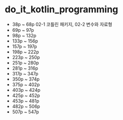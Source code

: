 # do_it_kotlin_programming

- 38p ~ 68p 02-1 코틀린 패키지, 02-2 변수와 자료형 
- 69p ~ 97p
- 98p ~ 132p
- 133p ~ 156p
- 157p ~ 197p
- 198p ~ 222p 
- 223p ~ 250p
- 251p ~ 280p
- 281p ~ 316p
- 317p ~ 347p
- 350p ~ 374p 
- 375p ~ 402p
- 403p ~ 424p
- 425p ~ 452p
- 453p ~ 481p
- 482p ~ 506p
- 507p ~ 547p
